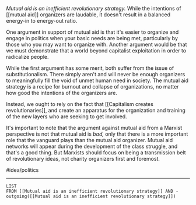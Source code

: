 *Mutual aid is an inefficient revolutionary strategy.* While the intentions of [[mutual aid]] organizers are laudable, it doesn't result in a balanced energy-in to energy-out ratio. 

One argument in support of mutual aid is that it's easier to organize and engage in politics when your basic needs are being met, particularly by those who you may want to organize with. Another argument would be that we must demonstrate that a world beyond capitalist exploitation in order to radicalize people. 

While the first argument has some merit, both suffer from the issue of substitutionalism. There simply aren't and will never be enough organizers to meaningfully fill the void of unmet human need in society. The mutual aid strategy is a recipe for burnout and collapse of organizations, no matter how good the intentions of the organizers are. 

Instead, we ought to rely on the fact that [[Capitalism creates revolutionaries]], and create an apparatus for the organization and training of the new layers who are seeking to get involved. 

It's important to note that the argument against mutual aid from a Marxist perspective is not that mutual aid is *bad,* only that there is a more important role that the vanguard plays than the mutual aid organizer. Mutual aid networks will appear during the development of the class struggle, and that's a good thing. But Marxists should focus on being a transmission belt of revolutionary ideas, not charity organizers first and foremost. 

#idea/politics 

---
```dataview
LIST
FROM [[Mutual aid is an inefficient revolutionary strategy]] AND -outgoing([[Mutual aid is an inefficient revolutionary strategy]])
```